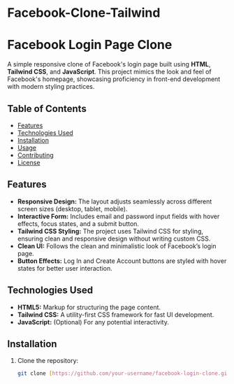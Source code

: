 # Facebook-Clone-Tailwind


# Facebook Login Page Clone

A simple responsive clone of Facebook's login page built using **HTML**, **Tailwind CSS**, and **JavaScript**. This project mimics the look and feel of Facebook's homepage, showcasing proficiency in front-end development with modern styling practices.

## Table of Contents

- [Features](#features)
- [Technologies Used](#technologies-used)
- [Installation](#installation)
- [Usage](#usage)
- [Contributing](#contributing)
- [License](#license)


## Features

- **Responsive Design:** The layout adjusts seamlessly across different screen sizes (desktop, tablet, mobile).
- **Interactive Form:** Includes email and password input fields with hover effects, focus states, and a submit button.
- **Tailwind CSS Styling:** The project uses Tailwind CSS for styling, ensuring clean and responsive design without writing custom CSS.
- **Clean UI:** Follows the clean and minimalistic look of Facebook’s login page.
- **Button Effects:** Log In and Create Account buttons are styled with hover states for better user interaction.

## Technologies Used

- **HTML5:** Markup for structuring the page content.
- **Tailwind CSS:** A utility-first CSS framework for fast UI development.
- **JavaScript:** (Optional) For any potential interactivity.

## Installation

1. Clone the repository:

   ```bash
   git clone [https://github.com/your-username/facebook-login-clone.git](https://github.com/dbarua1020/Facebook-Clone-Tailwind.git)
